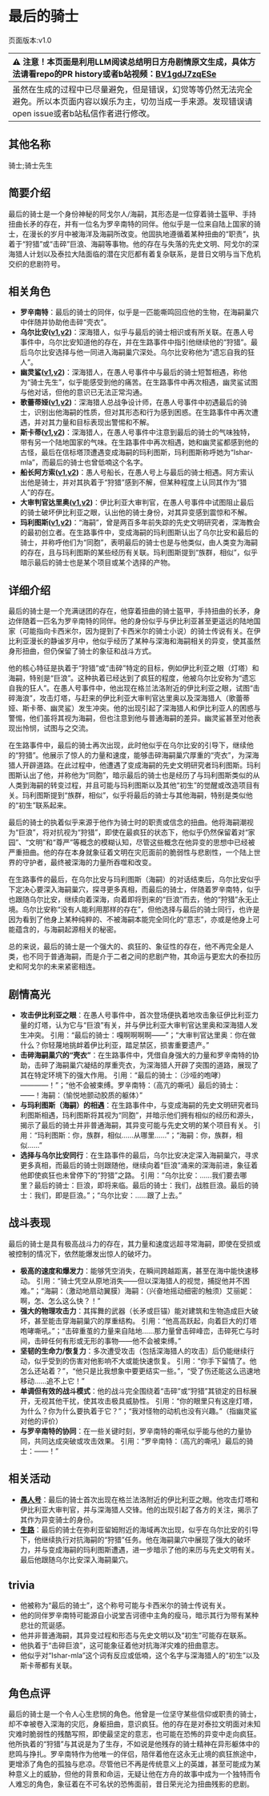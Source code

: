 # 最后的骑士
页面版本:v1.0
 

| :warning: 注意！本页面是利用LLM阅读总结明日方舟剧情原文生成，具体方法请看repo的PR history或者b站视频：[BV1gdJ7zqESe](https://www.bilibili.com/video/BV1gdJ7zqESe/)         |
|:----------------------------|
| 虽然在生成的过程中已尽量避免，但是错误，幻觉等等仍然无法完全避免。所以本页面内容以娱乐为主，切勿当成一手来源。发现错误请open issue或者b站私信作者进行修改。|



## 其他名称
骑士;骑士先生
## 简要介绍
最后的骑士是一个身份神秘的阿戈尔人/海嗣，其形态是一位穿着骑士盔甲、手持扭曲长矛的存在，并有一位名为罗辛南特的同伴。他似乎是一位来自陆上国家的骑士，在漫长的岁月中被海洋及海嗣所改变。他固执地遵循着某种扭曲的“职责”，执着于“狩猎”或“击碎”巨浪、海嗣等事物。他的存在与失落的先史文明、阿戈尔的深海猎人计划以及泰拉大陆面临的潜在灾厄都有着复杂联系，是昔日文明与当下危机交织的悲剧符号。
## 相关角色
-   **罗辛南特**：最后的骑士的同伴，似乎是一匹能嘶鸣回应他的生物，在海嗣巢穴中伴随并协助他击碎“壳衣”。
-   **乌尔比安([v1](char_4145_ulpia.md),[v2](../char_v3/char_4145_ulpia.md))**：深海猎人，似乎与最后的骑士相识或有所关联。在愚人号事件中，乌尔比安知道他的存在，并在生路事件中指引他继续他的“狩猎”。最后乌尔比安选择与他一同进入海嗣巢穴深处。乌尔比安称他为“遗忘自我的狂人”。
-   **幽灵鲨([v1](char_143_ghost.md),[v2](../char_v3/char_143_ghost.md))**：深海猎人，在愚人号事件中与最后的骑士短暂相遇，称他为“骑士先生”，似乎能感受到他的痛苦。在生路事件中再次相遇，幽灵鲨试图与他对话，但他的意识已无法正常沟通。
-   **歌蕾蒂娅([v1](char_474_glady.md),[v2](../char_v3/char_474_glady.md))**：深海猎人总战争设计师，在愚人号事件中初遇最后的骑士，识别出他海嗣的性质，但对其形态和行为感到困惑。在生路事件中再次遭遇，并对其力量和目标表现出警惕和不解。
-   **斯卡蒂([v1](char_263_skadi.md),[v2](../char_v3/char_263_skadi.md))**：深海猎人，在愚人号事件中注意到最后的骑士的气味独特，带有另一个陆地国家的气味。在生路事件中再次相遇，她和幽灵鲨都感到他的古怪，最后在信标塔顶遭遇变成海嗣的玛利图斯，玛利图斯称呼她为“Ishar-mla”，而最后的骑士也曾低喃这个名字。
-   **船长阿方索([v1](extended_char_chuan_zhang_a_fang_suo.md),[v2](../char_v3/extended_char_chuan_zhang_a_fang_suo.md))**：愚人号船长，在愚人号上与最后的骑士相遇。阿方索认出他是骑士，并对其执着于“狩猎”感到不解，但某种程度上认同其作为“猎人”的存在。
-   **大审判官达里奥([v1](extended_char_da_shen_pan_guan_da_li_ao.md),[v2](../char_v3/extended_char_da_shen_pan_guan_da_li_ao.md))**：伊比利亚大审判官，在愚人号事件中试图阻止最后的骑士破坏伊比利亚之眼，认出他的骑士身份，对其异变感到震惊和不解。
-   **玛利图斯([v1](extended_char_ma_li_tu_si.md),[v2](../char_v3/extended_char_ma_li_tu_si.md))**：“海嗣”，曾是两百多年前失踪的先史文明研究者，深海教会的最初创立者。在生路事件中，变成海嗣的玛利图斯认出了乌尔比安和最后的骑士，并称呼他们为“同胞”，表明最后的骑士也是与他类似，由人类变为海嗣的存在，且与玛利图斯的某些经历有关联。玛利图斯提到“族群，相似”，似乎暗示最后的骑士也是某个项目或某个选择的产物。
## 详细介绍
最后的骑士是一个充满谜团的存在，他穿着扭曲的骑士盔甲，手持扭曲的长矛，身边伴随着一匹名为罗辛南特的同伴。他的身份似乎与伊比利亚甚至更遥远的陆地国家（可能指向卡西米尔，因为提到了卡西米尔的骑士小说）的骑士传说有关。在伊比利亚漫长的静谧岁月中，他似乎经历了某种与深海和海嗣相关的异变，使其虽然身形扭曲，但仍保留了骑士的象征和战斗方式。

他的核心特征是执着于“狩猎”或“击碎”特定的目标，例如伊比利亚之眼（灯塔）和海嗣，特别是“巨浪”。这种执着已经达到了疯狂的程度，他被乌尔比安称为“遗忘自我的狂人”。在愚人号事件中，他出现在格兰法洛附近的伊比利亚之眼，试图“击碎海浪”，攻击灯塔，与赶来的伊比利亚大审判官达里奥以及深海猎人（歌蕾蒂娅、斯卡蒂、幽灵鲨）发生冲突。他的出现引起了深海猎人和伊比利亚人的困惑与警惕，他们虽将其视为海嗣，但也注意到他与普通海嗣的差异。幽灵鲨甚至对他表现出怜悯，试图与之交流。

在生路事件中，最后的骑士再次出现，此时他似乎在乌尔比安的引导下，继续他的“狩猎”。他展示了惊人的力量和速度，能够击碎海嗣巢穴厚重的“壳衣”，为深海猎人开辟道路。在此过程中，他遭遇了变成海嗣的先史文明研究者玛利图斯。玛利图斯认出了他，并称他为“同胞”，暗示最后的骑士也是经历了与玛利图斯类似的从人类到海嗣的转变过程，并且可能与玛利图斯以及其他“初生”的觉醒或改造项目有关。玛利图斯提到“族群，相似”，似乎将最后的骑士与其他海嗣，特别是类似他的“初生”联系起来。

最后的骑士的执着似乎来源于他作为骑士时的职责或信念的扭曲。他将海嗣潮视为“巨浪”，将对抗视为“狩猎”，即使在最疯狂的状态下，他似乎仍然保留着对“家园”、“文明”和“尊严”等概念的模糊认知，尽管这些概念在他异变的思想中已经被严重扭曲。他的存在本身就象征着文明在灾厄面前的脆弱性与悲剧性，一个陆上世界的守护者，最终被深海的力量所吞噬和改变。

在生路事件的最后，在乌尔比安与玛利图斯（海嗣）的对话结束后，乌尔比安似乎下定决心要深入海嗣巢穴，探寻更多真相，而最后的骑士，伴随着罗辛南特，似乎也跟随乌尔比安，继续向着深海，向着即将到来的“巨浪”而去，他的“狩猎”永无止境。乌尔比安称“没有人能利用那样的存在”，但他选择与最后的骑士同行，也许是因为看到了他身上某种纯粹的、不被海嗣本能完全同化的“意志”，亦或是他身上可能蕴含的，与海嗣起源相关的秘密。

总的来说，最后的骑士是一个强大的、疯狂的、象征性的存在，他不再完全是人类，也不同于普通海嗣，而是介于二者之间的悲剧产物，其命运与更宏大的泰拉历史和阿戈尔的未来紧密相连。
## 剧情高光
*   **攻击伊比利亚之眼**：在愚人号事件中，首次登场便执着地攻击象征伊比利亚力量的灯塔，认为它与“巨浪”有关，并与伊比利亚大审判官达里奥和深海猎人发生冲突。
    引用：“最后的骑士：嘎啊啊啊啊——”；“大审判官达里奥：你在做什么？你轻蔑地挑衅着伊比利亚，踏足禁区，损害重要遗产。”
*   **击碎海嗣巢穴的“壳衣”**：在生路事件中，凭借自身强大的力量和罗辛南特的协助，击碎了海嗣巢穴凝结的厚重壳衣，为深海猎人开辟了突围的道路，展现了其在特定环境下的强大作用。
    引用：“最后的骑士：（沙哑的咆哮）————！”；“他不会被束缚。罗辛南特：（高亢的嘶吼）最后的骑士：——！海嗣：（愉悦地颤动胶质的躯体）”
*   **与玛利图斯（海嗣）的相遇**：在生路事件中，与变成海嗣的先史文明研究者玛利图斯相遇，玛利图斯将其视为“同胞”，并暗示他们拥有相似的经历和源头，揭示了最后的骑士并非普通海嗣，其异变可能与先史文明的某个项目有关。
    引用：“玛利图斯：你，族群，相似......从哪里......”；“海嗣：你，族群，相似......”
*   **选择与乌尔比安同行**：在生路事件的最后，乌尔比安决定深入海嗣巢穴，寻求更多真相，而最后的骑士则跟随他，继续向着“巨浪”涌来的深海前进，象征着他即使疯狂也未曾停下的“狩猎”之路。
    引用：“乌尔比安：......我们要去哪里？最后的骑士：巨浪，即将来临。最后的骑士：我们，战胜巨浪。最后的骑士：我们，即是巨浪。”；“乌尔比安：......跟了上去。”
## 战斗表现
最后的骑士是具有极高战斗力的存在，其力量和速度远超寻常海嗣，即使在受损或被控制的情况下，依然能爆发出惊人的破坏力。

*   **极高的速度和爆发力**：能够凭空消失，在瞬间跨越距离，甚至在海中能快速移动。
    引用：“骑士凭空从原地消失——但以深海猎人的视觉，捕捉他并不困难。”；“海嗣：（激动地扇动翼膜）海嗣：（兴奋地摇动细密的触须）艾丽妮：啊，怎、怎么这么快？！”
*   **强大的物理攻击力**：其挥舞的武器（长矛或巨锚）能对建筑和生物造成巨大破坏，甚至能击穿海嗣巢穴的厚重结构。
    引用：“他高高跃起，向着巨大的灯塔咆哮嘶吼。”；“击碎重茧的力量来自陆地......那力量曾击碎峰峦，击碎死亡与时间，击碎任何有形或无形的事物——他不会被束缚。”
*   **坚韧的生命力/恢复力**：多次遭受攻击（包括深海猎人的攻击）后仍能继续行动，似乎受到的伤害对他影响不大或能快速恢复。
    引用：“你手下留情了。他怎么还站着？”，“他只是比我想象中要更结实一些。”，“受了伤还能这么迅速地移动......追不上它！”
*   **单调但有效的战斗模式**：他的战斗完全围绕着“击碎”或“狩猎”其锁定的目标展开，无视其他干扰，使其攻击极具威胁性。
    引用：“你的眼里只有这座灯塔，为什么？你为什么要执着于它？”；“我对怪物的动机也没有兴趣。”（指幽灵鲨对他的评价）
*   **与罗辛南特的协同**：在一些关键时刻，罗辛南特的嘶吼似乎能与他的力量协同，共同达成突破或攻击效果。
    引用：“罗辛南特：（高亢的嘶吼）最后的骑士：——！”
## 相关活动
-   **[愚人号](../stories/act17side.md)**：最后的骑士首次出现在格兰法洛附近的伊比利亚之眼。他攻击灯塔和伊比利亚大审判官，并与深海猎人交锋。他的出现引起了各方的关注，揭示了其作为异变骑士的身份。
-   **[生路](../stories/act34side.md)**：最后的骑士在弥利亚留姆附近的海域再次出现，似乎在乌尔比安的引导下，他继续执行对抗海嗣的“狩猎”任务。他在海嗣巢穴中展现了强大的破坏力，并与变成海嗣的玛利图斯遭遇，进一步暗示了他的来历与先史文明有关。最后他跟随乌尔比安深入海嗣巢穴。
## trivia
*   他被称为“最后的骑士”，这个称号可能与卡西米尔的骑士传说有关。
*   他的同伴罗辛南特可能源自小说堂吉诃德中主角的瘦马，暗示其行为带有某种悲壮的荒诞感。
*   他并非普通海嗣，其异变过程和形态与先史文明以及“初生”可能存在联系。
*   他执着于“击碎巨浪”，这可能象征着他对抗海洋灾难的扭曲意志。
*   他似乎对“Ishar-mla”这个词有反应或低喃，这个名字与深海猎人的“初生”以及斯卡蒂都有关联。
## 角色点评
最后的骑士是一个令人心生悲悯的角色。他曾是一位坚守某些信仰或职责的骑士，却不幸被卷入深海的灾厄，身躯扭曲，意识疯狂。他的存在是对泰拉文明面对未知灾难时脆弱性的残酷写照，即使最坚定的意志，也可能在恐怖的异变中走向疯狂。他所执着的“狩猎”与其说是为了生存，不如说是他残存的骑士精神在异形躯体中的悲鸣与挣扎。罗辛南特作为他唯一的伴侣，陪伴着他在这永无止境的疯狂旅途中，更增添了角色的孤独与悲凉。尽管他已不再是传统意义上的英雄，甚至可能成为某种意义上的威胁，但他的背景和命运，无疑让他在方舟的故事中成为一个独特而令人难忘的角色，象征着在不可名状的恐怖面前，昔日荣光沦为扭曲残影的悲剧。